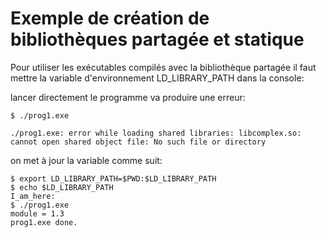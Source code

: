# Exemple de création de bibliothèques partagée et statique

Pour utiliser les exécutables compilés avec la bibliothèque partagée 
il faut mettre la variable d'environnement LD_LIBRARY_PATH dans la console:

lancer directement le programme va produire une erreur:

```
$ ./prog1.exe 

./prog1.exe: error while loading shared libraries: libcomplex.so: cannot open shared object file: No such file or directory
```
on met à jour la variable comme suit:

```
$ export LD_LIBRARY_PATH=$PWD:$LD_LIBRARY_PATH
$ echo $LD_LIBRARY_PATH 
I_am_here:
$ ./prog1.exe 
module = 1.3
prog1.exe done.
```